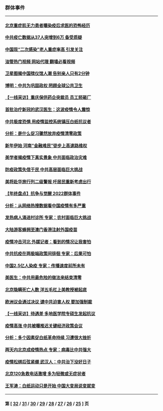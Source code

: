 ### 群体事件
---
#### [北京重症肌无力患者曝染疫后求医的恐怖经历](../../pages/ncid279/n13909480.md?01192045) 
#### [中共疫亡数据从37人突增到6万 备受质疑](../../pages/ncid279/n13907051.md?01192045) 
#### [中国现“二次感染”老人重症率高 引发关注](../../pages/ncid279/n13906493.md?01192045) 
#### [油管热门视频 网站代理 翻墙必看视频](http://138.2.39.72:81/youtube.html?epic-marker?01192045)
#### [卫星图揭中国殡仪馆人潮 告别亲人只有2分钟](../../pages/ncid279/n13904053.md?01192045) 
#### [博明：中共为巩固政权 罔顾全球公共卫生](../../pages/ncid279/n13901752.md?01192045) 
#### [【一线采访】重庆保供药企突裁员 员工怒砸厂](../../pages/ncid279/n13901673.md?01192045) 
#### [首批治疗新冠的武汉医生：这波疫情令人震惊](../../pages/ncid279/n13900313.md?01192045) 
#### [中共极度恐惧 用疫情监控系统镇压白纸抗议者](../../pages/ncid279/n13900225.md?01192045) 
#### [分析：是什么促习骤然放弃疫情清零政策](../../pages/ncid279/n13899652.md?01192045) 
#### [新年伊始 河南“金融难民”徒步上高速路维权](../../pages/ncid279/n13897842.md?01192045) 
#### [美学者揭疫情下真实景象 中共面临政治灾难](../../pages/ncid279/n13896569.md?01192045) 
#### [防疫政策失信于民 中共高层面临巨大挑战](../../pages/ncid279/n13894627.md?01192045) 
#### [美将赴华旅行列二级警报 吁居民重新考虑出行](../../pages/ncid279/n13894518.md?01192045) 
#### [【年终盘点】抗争与觉醒 2022群体事件](../../pages/ncid279/n13888314.md?01192045) 
#### [分析：从网络热搜数据看中国疫情有多严重](../../pages/ncid279/n13893186.md?01192045) 
#### [发热病人涌进村诊所 专家：农村面临巨大挑战](../../pages/ncid279/n13892271.md?01192045) 
#### [大陆游客蜂拥至澳门香港注射外国疫苗](../../pages/ncid279/n13892276.md?01192045) 
#### [疫情冲击河北 外媒记者：看到的情况让我害怕](../../pages/ncid279/n13891260.md?01192045) 
#### [中共抗疫在两极端政策间徘徊 专家：后果可怕](../../pages/ncid279/n13891235.md?01192045) 
#### [中国2.5亿人染疫 专家：传播速度前所未有](../../pages/ncid279/n13890708.md?01192045) 
#### [美医生：中共用最危险的做法来结束清零](../../pages/ncid279/n13889983.md?01192045) 
#### [北京隐瞒死亡人数 洋五毛杠上美教授被起底](../../pages/ncid279/n13886904.md?01192045) 
#### [欧洲议会通过决议 谴中共迫害人权 要加强制裁](../../pages/ncid279/n13885670.md?01192045) 
#### [【一线采访】待遇差 多地医学院专硕生发起抗议](../../pages/ncid279/n13883914.md?01192045) 
#### [疫情高涨 中共被曝推迟关键经济政策会议](../../pages/ncid279/n13884170.md?01192045) 
#### [分析：多个因素促白纸革命持续 习遭很大挫折](../../pages/ncid279/n13872455.md?01192045) 
#### [两天内北京成疫情热点 专家：病毒比中共强大](../../pages/ncid279/n13883440.md?01192045) 
#### [疫情松绑后弦紧绷 武汉人：中共治下没好日子](../../pages/ncid279/n13882348.md?01192045) 
#### [北京120急救电话激增 多为轻微或无症状者](../../pages/ncid279/n13882340.md?01192045) 
#### [王军涛：白纸运动只是开始 中国大变局说变就变](../../pages/ncid279/n13882183.md?01192045) 

---
#### 第 [ [32](./32.md?01192045) / [31](./31.md?01192045) / [30](./30.md?01192045) / [29](./29.md?01192045) / [28](./28.md?01192045) / [27](./27.md?01192045) / [26](./26.md?01192045) / [25](./25.md?01192045) ] 页

